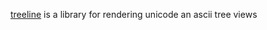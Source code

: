 [treeline](http://softprops.github.com/treeline/) is a library for rendering unicode an ascii tree views
